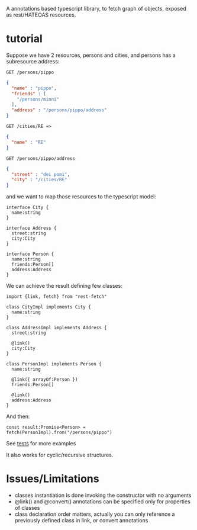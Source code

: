 A annotations based typescript library, to fetch graph of objects, exposed as rest/HATEOAS resources. 

tutorial
========

Suppose we have 2 resources, persons and cities, and persons has a subresource address:

```
GET /persons/pippo
```

```json
{
  "name" : "pippo",
  "friends" : [
    "/persons/minni"
  ],
  "address" : "/persons/pippo/address"
}
```

```
GET /cities/RE =>
```

```json
{
  "name" : "RE"
}
```

```
GET /persons/pippo/address
```

```json
{
  "street" : "dei pomi",
  "city" : "/cities/RE"
}
```

and we want to map those resources to the typescript model:

    interface City {
      name:string
    }

    interface Address {
      street:string
      city:City
    }

    interface Person {
      name:string
      friends:Person[]
      address:Address
    }

We can achieve the result defining few classes:

    import {link, fetch} from "rest-fetch"

    class CityImpl implements City {
      name:string
    }

    class AddressImpl implements Address {
      street:string
      
      @link()
      city:City
    }

    class PersonImpl implements Person {
      name:string
      
      @link({ arrayOf:Person })
      friends:Person[]
      
      @link()
      address:Address
    }

And then:

```
const result:Promise<Person> = fetch(PersonImpl).from("/persons/pippo")  
```

See [tests](src/test) for more examples

It also works for cyclic/recursive structures.

Issues/Limitations
==================

- classes instantiation is done invoking the constructor with no arguments 
- @link() and @convert() annotations can be specified only for properties of classes 
- class declaration order matters, actually you can only reference a previously defined class in link, or convert annotations